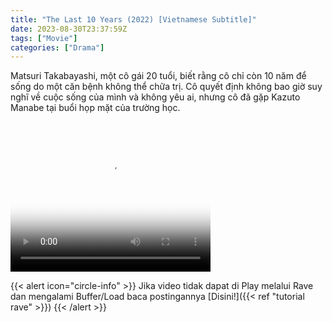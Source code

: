 ```yaml
---
title: "The Last 10 Years (2022) [Vietnamese Subtitle]"
date: 2023-08-30T23:37:59Z
tags: ["Movie"]
categories: ["Drama"]
---
```


Matsuri Takabayashi, một cô gái 20 tuổi, biết rằng cô chỉ còn 10 năm để sống do một căn bệnh không thể chữa trị. Cô quyết định không bao giờ suy nghĩ về cuộc sống của mình và không yêu ai, nhưng cô đã gặp Kazuto Manabe tại buổi họp mặt của trường học.

<video width="320" height="240" poster="https://www.themoviedb.org/t/p/original/3TTSYnXJyDXEadiG1BMangdq3XV.jpg" controls>
  <source src="https://kp3d-my.sharepoint.com/personal/ryoo_kp3d_onmicrosoft_com/_layouts/15/download.aspx?share=EbLypbe528lArD3irDDMku0BD0AeKTQ8FFO_OvucK0RDwQ" type="video/mp4">
</video>

{{< alert icon="circle-info" >}}
Jika video tidak dapat di Play melalui Rave dan mengalami Buffer/Load baca postingannya [Disini!]({{< ref "tutorial rave" >}})
{{< /alert >}}
